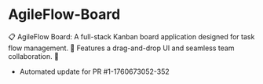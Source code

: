# AgileFlow-Board
📋 AgileFlow Board: A full-stack Kanban board application designed for task flow management. 🚀 Features a drag-and-drop UI and seamless team collaboration. 🤝


- Automated update for PR #1-1760673052-352